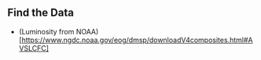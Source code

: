 ## Find the Data

* (Luminosity from NOAA)[https://www.ngdc.noaa.gov/eog/dmsp/downloadV4composites.html#AVSLCFC]

